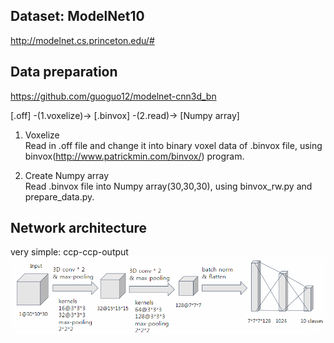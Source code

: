 ## Dataset: ModelNet10 
http://modelnet.cs.princeton.edu/#

## Data preparation 
https://github.com/guoguo12/modelnet-cnn3d_bn

[.off] -(1.voxelize)-> [.binvox] -(2.read)-> \[Numpy array\]

1. Voxelize\
Read in .off file and change it into binary voxel data of .binvox file, using binvox(http://www.patrickmin.com/binvox/) program.

2. Create Numpy array\
Read .binvox file into Numpy array(30,30,30), using binvox_rw.py and prepare_data.py.

## Network architecture
very simple: ccp-ccp-output
![Overview](https://github.com/Sooram/ModelNet-3dCNN-tensorflow/blob/master/network.PNG)
